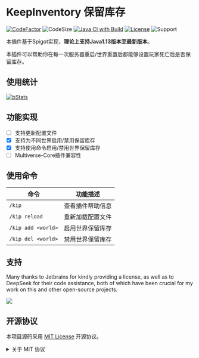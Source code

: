 # KeepInventory 保留库存

[![CodeFactor](https://www.codefactor.io/repository/github/earlydreamland/keepinventory/badge)](https://www.codefactor.io/repository/github/earlydreamland/keepinventory)
![CodeSize](https://img.shields.io/github/languages/code-size/EarlyDreamLand/KeepInventory)
[![Java CI with Build](https://github.com/EarlyDreamLand/KeepInventory/actions/workflows/build.yml/badge.svg?branch=main)](https://github.com/EarlyDreamLand/KeepInventory/actions/workflows/build.yml)
[![License](https://img.shields.io/github/license/EarlyDreamLand/KeepInventory?&logo=github)](https://github.com/EarlyDreamLand/KeepInventory/blob/main/LICENSE)
![Support](https://img.shields.io/badge/Minecraft-Java%201.13--Latest-green)

本插件基于Spigot实现，**理论上支持Java1.13版本至最新版本**。

本插件可以帮助你在每一次服务器重启/世界重置后都能够设置玩家死亡后是否保留库存。

## 使用统计

[![bStats](https://bstats.org/signatures/bukkit/EnableKeepInventory.svg)](https://bstats.org/plugin/bukkit/EnableKeepInventory/26836)

## 功能实现

- [ ] 支持更新配置文件
- [x] 支持为不同世界启用/禁用保留库存
- [x] 支持使用命令启用/禁用世界保留库存
- [ ] Multiverse-Core插件兼容性

## 使用命令

| 命令 | 功能描述 |
| ------ | ------ |
| `/kip` | 查看插件帮助信息 |
| `/kip reload` | 重新加载配置文件 |
| `/kip add <world>` | 启用世界保留库存 |
| `/kip del <world>` | 禁用世界保留库存 |

## 支持

Many thanks to Jetbrains for kindly providing a license, as well as to DeepSeek for their code assistance, both of which have been crucial for my work on this and other open-source projects.

[![](https://resources.jetbrains.com/storage/products/company/brand/logos/jb_beam.svg)](https://www.jetbrains.com/?from=https://github.com/EarlyDreamLand/KeepInventory)

## 开源协议

本项目源码采用 [MIT License](https://opensource.org/license/mit) 开源协议。

<details>
  <summary>关于 MIT 协议</summary>

>
> MIT 协议可能是几大开源协议中最宽松的一个，核心条款是：
>
> 该软件及其相关文档对所有人免费，可以任意处置，包括使用，复制，修改，合并，发表，分发，再授权，或者销售。唯一的限制是，软件中必须包含上述版权和许可提示。
>
> 这意味着：
>
> #### 你可以自由使用，复制，修改，可以用于自己的项目。
>
> #### 可以免费分发或用来盈利。
>
> #### 唯一的限制是必须包含许可声明。
>
> MIT 协议是所有开源许可中最宽松的一个，除了必须包含许可声明外，再无任何限制。
>
> *以上文字来自 [五种开源协议 (GPL,LGPL,BSD,MIT,Apache) 比较](https://segmentfault.com/a/1190000007798003) 。*
</details>